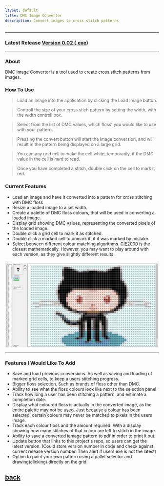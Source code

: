 ```yaml
---
layout: default
title: DMC Image Converter
description: Convert images to cross stitch patterns
---
```


---
### Latest Release [Version 0.02 (.exe)](https://github.com/Ryan-02/DMC-Image-Converter/releases/download/v0.02/DMCConverter.exe)
---
### About
DMC Image Converter is a tool used to create cross stitch patterns from images.

### How To Use
> Load an image into the application by clicking the Load Image button.

> Controll the size of your cross stich pattern by setting the width, with the width controll box.

> Select from the list of DMC values, which floss' you would like to use with your pattern.

> Pressing the convert button will start the image conversion, and will result in the pattern being displayed on a large grid.

> You can any grid cell to make the cell white, temporarily, if the DMC value in the cell is hard to read.

> Once you have completed a stitch, double click on the cell to mark it red.

### Current Features
- Load an image and have it converted into a pattern for cross stitching with DMC floss
- Resize a loaded image to a set width.
- Create a palette of DMC floss colours, that will be used in converting a loaded image.
- Display grid showing DMC values, representing the converted pixels of the loaded image.
- Double click a grid cell to mark it as stitched.
- Double click a marked cell to unmark it, if if was marked by mistake.
- Select between different colour matching algorithms. [CIE2000](https://en.wikipedia.org/wiki/Color_difference#CIELAB_%CE%94E*) is the closest mathematically. However, you may want to play around with each version, as they give slightly different results.

![Converter Screenshot](./converter.PNG)

---
### Features I Would Like To Add
- Save and load previous conversions. As well as saving and loading of marked grid cells, to keep a users stitching progress.
- Bigger floss selection. Such as brands of floss other than DMC.
- Ability to see what the floss colours look like next to the selection panel.
- Track how long a user has been stitching a pattern, and estimate a completion date.
- Display what coloured floss is actually in the converted image, as the entire palette may not be used. Just because a colour has been selected, certain colours may never be matched to pixels in the users image.
- Track each colour floss and the amount required. With a display showing how many stitches of that colour are left to stitch in the image.
- Ability to save a converted iamage pattern to pdf in order to print it out.
- Update button that links to this project's repo, so users can get the latest version. (Could store version number in code and check against current release version number. Then alert if users exe is not the latest)
- Option to paint your own pattern using a pallet selector and drawing(clicking) directly on the grid.

## [back](./)
